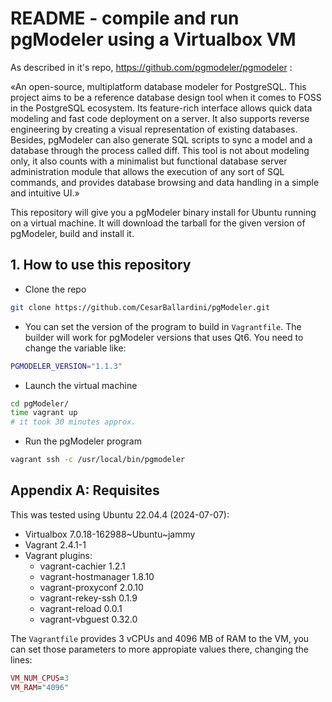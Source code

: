 # README - compile and run pgModeler using a Virtualbox VM

As described in it's repo, https://github.com/pgmodeler/pgmodeler :

«An open-source, multiplatform database modeler for PostgreSQL. This project aims to be a reference database design tool when it comes to FOSS in the PostgreSQL ecosystem. Its feature-rich interface allows quick data modeling and fast code deployment on a server. It also supports reverse engineering by creating a visual representation of existing databases. Besides, pgModeler can also generate SQL scripts to sync a model and a database through the process called diff. This tool is not about modeling only, it also counts with a minimalist but functional database server administration module that allows the execution of any sort of SQL commands, and provides database browsing and data handling in a simple and intuitive UI.»

This repository will give you a pgModeler binary install for Ubuntu  running on a virtual machine.  It will download the tarball for the given version of pgModeler, build and install it.


## 1. How to use this repository

* Clone the repo

```bash
git clone https://github.com/CesarBallardini/pgModeler.git
```

* You can set the version of the program to build in `Vagrantfile`. The builder will work for pgModeler versions that uses Qt6.  You need to change the variable like:

```bash
PGMODELER_VERSION="1.1.3"
````

* Launch the virtual machine

```bash
cd pgModeler/
time vagrant up
# it took 30 minutes approx.
```

* Run the pgModeler program

```bash
vagrant ssh -c /usr/local/bin/pgmodeler
```

## Appendix A: Requisites

This was tested using Ubuntu 22.04.4 (2024-07-07):

* Virtualbox 7.0.18-162988~Ubuntu~jammy
* Vagrant 2.4.1-1
* Vagrant plugins: 
  * vagrant-cachier 1.2.1
  * vagrant-hostmanager 1.8.10
  * vagrant-proxyconf 2.0.10
  * vagrant-rekey-ssh 0.1.9
  * vagrant-reload 0.0.1
  * vagrant-vbguest 0.32.0


The `Vagrantfile` provides 3 vCPUs and 4096 MB of RAM to the VM, you can set those parameters to more appropiate values there, changing the lines:

```ruby
VM_NUM_CPUS=3
VM_RAM="4096"
```

